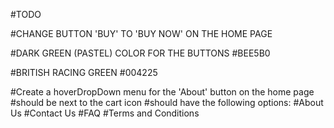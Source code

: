 #TODO

#CHANGE BUTTON 'BUY' TO 'BUY NOW' ON THE HOME PAGE



#DARK GREEN (PASTEL) COLOR FOR THE BUTTONS
#BEE5B0


#BRITISH RACING GREEN
#004225


#Create a hoverDropDown menu for the 'About' button on the home page
#should be next to the cart icon
#should have the following options:
#About Us
#Contact Us
#FAQ
#Terms and Conditions